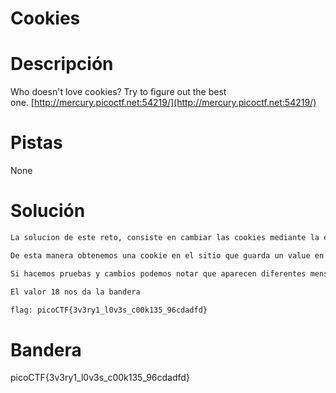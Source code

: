 # Cookies

# Descripción
Who doesn't love cookies? Try to figure out the best one. [http://mercury.picoctf.net:54219/](http://mercury.picoctf.net:54219/)
# Pistas
None
# Solución

```bash
La solucion de este reto, consiste en cambiar las cookies mediante la extension de cookie-editor.

De esta manera obtenemos una cookie en el sitio que guarda un value en -1

Si hacemos pruebas y cambios podemos notar que aparecen diferentes mensajes segun el valor ingresado.

El valor 18 nos da la bandera

flag: picoCTF{3v3ry1_l0v3s_c00k135_96cdadfd}
```

# Bandera
picoCTF{3v3ry1_l0v3s_c00k135_96cdadfd}